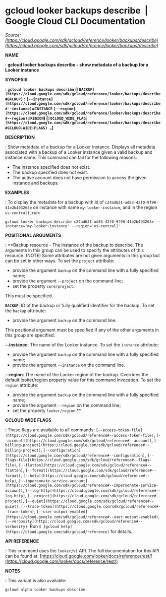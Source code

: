 # gcloud looker backups describe  |  Google Cloud CLI Documentation

*Source: [https://cloud.google.com/sdk/gcloud/reference/looker/backups/describe](https://cloud.google.com/sdk/gcloud/reference/looker/backups/describe)*

**NAME**

: **gcloud looker backups describe - show metadata of a backup for a Looker instance**

**SYNOPSIS**

: **`gcloud looker backups describe` (`[BACKUP](https://cloud.google.com/sdk/gcloud/reference/looker/backups/describe#BACKUP)` : `[--instance](https://cloud.google.com/sdk/gcloud/reference/looker/backups/describe#--instance)`=`INSTANCE` `[--region](https://cloud.google.com/sdk/gcloud/reference/looker/backups/describe#--region)`=`REGION`) [`[GCLOUD_WIDE_FLAG](https://cloud.google.com/sdk/gcloud/reference/looker/backups/describe#GCLOUD-WIDE-FLAGS) …`]**

**DESCRIPTION**

: Show metadata of a backup for a Looker instance.
Displays all metadata associated with a backup of a Looker instance given a
valid backup and instance name.
This command can fail for the following reasons:

- The instance specified does not exist.
- The backup specified does not exist.
- The active account does not have permission to access the given instance and
backups.

**EXAMPLES**

: To display the metadata for a backup with id of
`c24ad631-ad83-42f0-9f98-41e2b493263e` on instance with name
`my-looker-instance`, and in the region `us-central1`,
run:

```
gcloud looker backups describe c24ad631-ad83-42f0-9f98-41e2b493263e --instance='my-looker-instance' --region='us-central1'
```

**POSITIONAL ARGUMENTS**

: **Backup resource - The instance of the backup to describe. The arguments in this
group can be used to specify the attributes of this resource. (NOTE) Some
attributes are not given arguments in this group but can be set in other ways.
To set the `project` attribute:

- provide the argument `backup` on the command line with a fully
specified name;
- provide the argument `--project` on the command line;
- set the property `core/project`.

This must be specified.

**`BACKUP`**:
ID of the backup or fully qualified identifier for the backup.
To set the `backup` attribute:

- provide the argument `backup` on the command line.

This positional argument must be specified if any of the other arguments in this
group are specified.

**--instance**:
The name of the Looker instance.
To set the `instance` attribute:

- provide the argument `backup` on the command line with a fully
specified name;
- provide the argument `--instance` on the command line.

**--region**:
The name of the Looker region of the backup. Overrides the default looker/region
property value for this command invocation.
To set the `region` attribute:

- provide the argument `backup` on the command line with a fully
specified name;
- provide the argument `--region` on the command line;
- set the property `looker/region`.**

**GCLOUD WIDE FLAGS**

: These flags are available to all commands: `[--access-token-file](https://cloud.google.com/sdk/gcloud/reference#--access-token-file)`,
`[--account](https://cloud.google.com/sdk/gcloud/reference#--account)`, `[--billing-project](https://cloud.google.com/sdk/gcloud/reference#--billing-project)`,
`[--configuration](https://cloud.google.com/sdk/gcloud/reference#--configuration)`,
`[--flags-file](https://cloud.google.com/sdk/gcloud/reference#--flags-file)`,
`[--flatten](https://cloud.google.com/sdk/gcloud/reference#--flatten)`, `[--format](https://cloud.google.com/sdk/gcloud/reference#--format)`, `[--help](https://cloud.google.com/sdk/gcloud/reference#--help)`, `[--impersonate-service-account](https://cloud.google.com/sdk/gcloud/reference#--impersonate-service-account)`,
`[--log-http](https://cloud.google.com/sdk/gcloud/reference#--log-http)`,
`[--project](https://cloud.google.com/sdk/gcloud/reference#--project)`, `[--quiet](https://cloud.google.com/sdk/gcloud/reference#--quiet)`, `[--trace-token](https://cloud.google.com/sdk/gcloud/reference#--trace-token)`, `[--user-output-enabled](https://cloud.google.com/sdk/gcloud/reference#--user-output-enabled)`,
`[--verbosity](https://cloud.google.com/sdk/gcloud/reference#--verbosity)`.
Run `$ [gcloud help](https://cloud.google.com/sdk/gcloud/reference)` for details.

**API REFERENCE**

: This command uses the `looker/v1` API. The full documentation for
this API can be found at: [https://cloud.google.com/looker/docs/reference/rest/](https://cloud.google.com/looker/docs/reference/rest/)

**NOTES**

: This variant is also available:

```
gcloud alpha looker backups describe
```